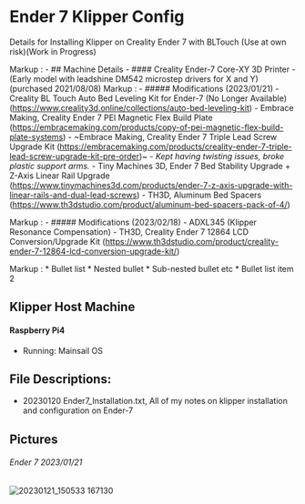 # Ender 7 Klipper Config
Details for Installing Klipper on Creality Ender 7 with BLTouch (Use at own risk)(Work in Progress)

Markup : - ## Machine Details
          - #### Creality Ender-7 Core-XY 3D Printer
            - (Early model with leadshine DM542 microstep drivers for X and Y)(purchased 2021/08/08)
Markup : - ##### Modifications (2023/01/21)
           - Creality BL Touch Auto Bed Leveling Kit for Ender-7 (No Longer Available)(https://www.creality3d.online/collections/auto-bed-leveling-kit)
           - Embrace Making, Creality Ender 7 PEI Magnetic Flex Build Plate (https://embracemaking.com/products/copy-of-pei-magnetic-flex-build-plate-systems)
           - ~Embrace Making, Creality Ender 7 Triple Lead Screw Upgrade Kit (https://embracemaking.com/products/creality-ender-7-triple-lead-screw-upgrade-kit-pre-order)~
             - *Kept having twisting issues, broke plastic support arms.*
           - Tiny Machines 3D, Ender 7 Bed Stability Upgrade + Z-Axis Linear Rail Upgrade (https://www.tinymachines3d.com/products/ender-7-z-axis-upgrade-with-linear-rails-and-dual-lead-screws)
            - TH3D, Aluminum Bed Spacers (https://www.th3dstudio.com/product/aluminum-bed-spacers-pack-of-4/)

Markup : - ##### Modifications (2023/02/18)
            - ADXL345 (Klipper Resonance Compensation)
            - TH3D, Creality Ender 7 12864 LCD Conversion/Upgrade Kit (https://www.th3dstudio.com/product/creality-ender-7-12864-lcd-conversion-upgrade-kit/)

Markup : * Bullet list
              * Nested bullet
                  * Sub-nested bullet etc
          * Bullet list item 2
          
## Klipper Host Machine
 #### Raspberry Pi4
  - Running: Mainsail OS

## File Descriptions:
 - 20230120 Ender7_Installation.txt, All of my notes on klipper installation and configuration on Ender-7

 
 
## Pictures
###### Ender 7 2023/01/21
![20230121_150533 167130](https://user-images.githubusercontent.com/121613362/213863458-201dbd82-3e40-40df-90d4-883b426c66c4.jpg)

